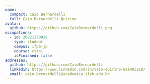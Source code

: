 ```yaml
---
name:
  compact: Caio Bernardelli
  full: Caio Bernardelli Quirino
avatar:
  github: https://github.com/CaioBernardelli.png
occupations:
  - id: 20221370028
    type: student
    campus: ifpb-jp
    course: cstsi
    isFinished: false
addresses:
  github: https://github.com/CaioBernardelli
  linkedin: https://www.linkedin.com/in/caio-quirino-0aa493218/
  email: caio.bernardelli@academica.ifpb.edu.br
---
```

